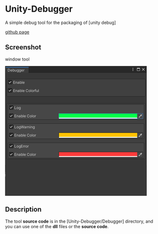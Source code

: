 <!--
 * @Descripttion: 
 * @version: 
 * @Author: risu
 * @Date: 2021-08-18 15:17:07
 * @LastEditors: risu
 * @LastEditTime: 2021-08-18 15:31:36
-->
# Unity-Debugger
 A simple debug tool for the packaging of [unity debug]

[github page](https://github.com/lisonghappy/Unity-Debugger)

 

## Screenshot

window tool

![Screenshot](https://github.com/lisonghappy/Unity-Debugger/blob/main/Img/img-window.png) 
 

 ## Description
 The tool **source code** is in the [Unity-Debugger/Debugger] directory, and you can use one of the **dll** files or the **source code**.